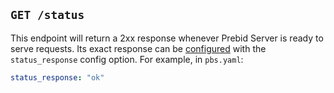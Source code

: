 ## `GET /status`

This endpoint will return a 2xx response whenever Prebid Server is ready to serve requests.
Its exact response can be [configured](../developers/configuration.md) with the `status_response`
config option. For example, in `pbs.yaml`:

```yaml
status_response: "ok"
```